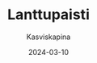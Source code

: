 ---
title: "Lanttu­paisti"
image: "https://vegaanibotti.lauravuo.me/2024/03/2024-03-10_small.png"
date: 2024-03-10
receipt_url: "https://kasviskapina.fi/reseptit/lanttupaisti"
author: "Kasviskapina"
---